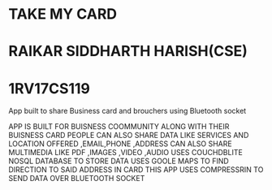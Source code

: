 


# TAKE MY CARD 

#  RAIKAR SIDDHARTH HARISH(CSE)
#  1RV17CS119
App built to share Business card  and brouchers using Bluetooth socket

APP IS BUILT FOR BUISNESS COOMMUNITY
ALONG WITH THEIR BUISNESS CARD PEOPLE CAN ALSO SHARE DATA LIKE SERVICES AND LOCATION OFFERED ,EMAIL,PHONE ,ADDRESS
CAN ALSO SHARE MULTIMEDIA LIKE PDF ,IMAGES ,VIDEO ,AUDIO
USES COUCHDBLITE NOSQL DATABASE TO STORE DATA
USES GOOLE MAPS TO FIND DIRECTION TO SAID ADDRESS IN CARD
THIS APP USES COMPRESSRIN TO SEND DATA OVER BLUETOOTH SOCKET
